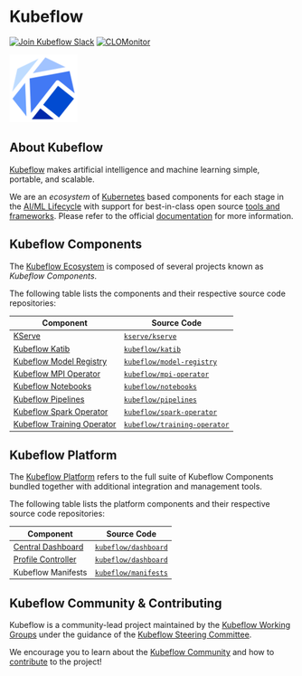 # Kubeflow

[![Join Kubeflow Slack](https://img.shields.io/badge/slack-join_chat-white.svg?logo=slack&style=social)](https://www.kubeflow.org/docs/about/community/#kubeflow-slack-channels)
[![CLOMonitor](https://img.shields.io/endpoint?url=https://clomonitor.io/api/projects/cncf/kubeflow/badge)](https://clomonitor.io/projects/cncf/kubeflow)

<img src="./logo/icon.svg" width="120">

## About Kubeflow

[Kubeflow](https://www.kubeflow.org/) makes artificial intelligence and machine learning simple, portable, and scalable.

We are an _ecosystem_ of [Kubernetes](https://kubernetes.io/) based components for each stage in the [AI/ML Lifecycle](https://www.kubeflow.org/docs/started/architecture/#kubeflow-components-in-the-ml-lifecycle) with support for best-in-class open source [tools and frameworks](https://www.kubeflow.org/docs/started/architecture/#kubeflow-ecosystem).
Please refer to the official [documentation](https://www.kubeflow.org/docs/) for more information.

## Kubeflow Components

The [Kubeflow Ecosystem](https://www.kubeflow.org/docs/started/architecture/#kubeflow-ecosystem) is composed of several projects known as _Kubeflow Components_.

The following table lists the components and their respective source code repositories:

| Component                                                                                   | Source Code                                                                   |
|---------------------------------------------------------------------------------------------|-------------------------------------------------------------------------------|
| [KServe](https://www.kubeflow.org/docs/external-add-ons/kserve/)                            | [`kserve/kserve`](https://github.com/kserve/kserve)                           |
| [Kubeflow Katib](https://www.kubeflow.org/docs/components/katib/)                           | [`kubeflow/katib`](https://github.com/kubeflow/katib)                         |
| [Kubeflow Model Registry](https://www.kubeflow.org/docs/components/model-registry/)         | [`kubeflow/model-registry`](https://github.com/kubeflow/model-registry)       |
| [Kubeflow MPI Operator](https://www.kubeflow.org/docs/components/training/user-guides/mpi/) | [`kubeflow/mpi-operator`](https://github.com/kubeflow/mpi-operator)           |
| [Kubeflow Notebooks](https://www.kubeflow.org/docs/components/notebooks/)                   | [`kubeflow/notebooks`](https://github.com/kubeflow/notebooks)                 |
| [Kubeflow Pipelines](https://www.kubeflow.org/docs/components/pipelines/)                   | [`kubeflow/pipelines`](https://github.com/kubeflow/pipelines)                 |
| [Kubeflow Spark Operator](https://www.kubeflow.org/docs/components/spark-operator/)         | [`kubeflow/spark-operator`](https://github.com/kubeflow/spark-operator)       |
| [Kubeflow Training Operator](https://www.kubeflow.org/docs/components/training/)            | [`kubeflow/training-operator`](https://github.com/kubeflow/training-operator) |

## Kubeflow Platform

The [Kubeflow Platform](https://www.kubeflow.org/docs/started/introduction/#what-is-kubeflow-platform) refers to the full suite of Kubeflow Components bundled together with additional integration and management tools.

The following table lists the platform components and their respective source code repositories:

| Component                                                                             | Source Code                                                   |
|---------------------------------------------------------------------------------------|---------------------------------------------------------------|
| [Central Dashboard](https://www.kubeflow.org/docs/components/central-dash/)           | [`kubeflow/dashboard`](https://github.com/kubeflow/dashboard) |
| [Profile Controller](https://www.kubeflow.org/docs/components/central-dash/profiles/) | [`kubeflow/dashboard`](https://github.com/kubeflow/dashboard) |
| Kubeflow Manifests                                                                    | [`kubeflow/manifests`](https://github.com/kubeflow/manifests) |

## Kubeflow Community & Contributing

Kubeflow is a community-lead project maintained by the [Kubeflow Working Groups](https://www.kubeflow.org/docs/about/community/#kubeflow-working-groups) under the guidance of the [Kubeflow Steering Committee](https://github.com/kubeflow/community/blob/master/KUBEFLOW-STEERING-COMMITTEE.md).

We encourage you to learn about the [Kubeflow Community](https://www.kubeflow.org/docs/about/community/) and how to [contribute](https://www.kubeflow.org/docs/about/contributing/) to the project!
